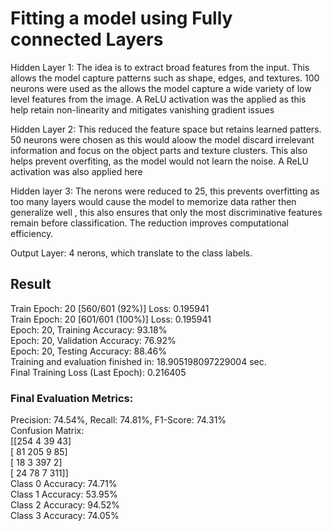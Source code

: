 # Fitting a model using Fully connected Layers

Hidden Layer 1: The idea is to extract broad features from the input. This allows the model capture patterns such as shape, edges, and textures. 100 neurons were used as the allows the model capture a wide variety of low level features from the image.
A ReLU activation was the applied as this help retain non-linearity and mitigates vanishing gradient issues

Hidden Layer 2: This reduced the feature space but retains learned patters. 50 neurons were chosen as this would aloow the model discard irrelevant information and focus on the object parts and texture clusters. This also helps prevent overfiting, as the model would not learn the noise. A ReLU activation was also applied here

Hidden layer 3: The nerons were reduced to 25, this prevents overfitting as too many layers would cause the model to memorize data rather then generalize well , this also ensures that only the most discriminative features remain before classification. The reduction improves computational efficiency.

Output Layer: 4 nerons, which translate to the class labels. 


## Result 

Train Epoch: 20 [560/601 (92%)]	Loss: 0.195941 <br>
Train Epoch: 20 [601/601 (100%)]	Loss: 0.195941 <br>
Epoch: 20, Training Accuracy: 93.18% <br>
Epoch: 20, Validation Accuracy: 76.92% <br>
Epoch: 20, Testing Accuracy: 88.46% <br>
Training and evaluation finished in: 18.905198097229004 sec. <br>
Final Training Loss (Last Epoch): 0.216405 <br>


### Final Evaluation Metrics: <br>
Precision: 74.54%, Recall: 74.81%, F1-Score: 74.31% <br>
Confusion Matrix: <br>
[[254   4  39  43] <br>
 [ 81 205   9  85] <br>
 [ 18   3 397   2] <br>
 [ 24  78   7 311]] <br>
Class 0 Accuracy: 74.71% <br>
Class 1 Accuracy: 53.95% <br>
Class 2 Accuracy: 94.52% <br>
Class 3 Accuracy: 74.05% <br>
